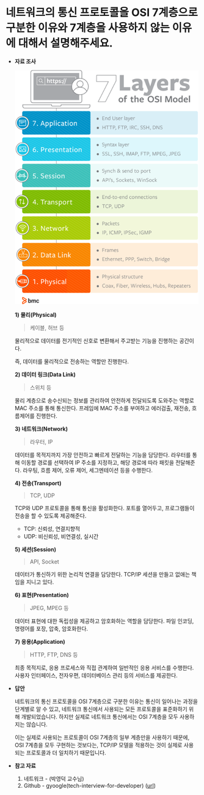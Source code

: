 # 네트워크의 통신 프로토콜을 OSI 7계층으로 구분한 이유와 7계층을 사용하지 않는 이유에 대해서 설명해주세요.

- **자료 조사**
    
    
    ![OSI 7계층](https://github.com/BangDori/CS_interview_Study/blob/main/network/img/OSI-%EA%B0%95%EB%B3%91%EC%A4%80.png)
    
    **1) 물리(Physical)**
    
    > 케이블, 허브 등
    > 
    
    물리적으로 데이터를 전기적인 신호로 변환해서 주고받는 기능을 진행하는 공간이다.
    
    즉, 데이터를 물리적으로 전송하는 역할만 진행한다.
    
    **2) 데이터 링크(Data Link)**
    
    > 스위치 등
    > 
    
    물리 계층으로 송수신되는 정보를 관리하여 안전하게 전달되도록 도와주는 역할로 MAC 주소를 통해 통신한다. 프레임에 MAC 주소를 부여하고 에러검출, 재전송, 흐름제어를 진행한다.
    
    **3) 네트워크(Network)**
    
    > 라우터, IP
    > 
    
    데이터를 목적지까지 가장 안전하고 빠르게 전달하는 기능을 담당한다. 라우터를 통해 이동할 경로를 선택하여 IP 주소를 지정하고, 해당 경로에 따라 패킷을 전달해준다. 라우팅, 흐름 제어, 오류 제어, 세그멘테이션 등을 수행한다.
    
    **4) 전송(Transport)**
    
    > TCP, UDP
    > 
    
    TCP와 UDP 프로토콜을 통해 통신을 활성화한다. 포트를 열어두고, 프로그램들이 전송을 할 수 있도록 제공해준다.
    
    - TCP: 신뢰성, 연결지향적
    - UDP: 비신뢰성, 비연결성, 실시간
    
    **5) 세션(Session)**
    
    > API, Socket
    > 
    
    데이터가 통신하기 위한 논리적 연결을 담당한다. TCP/IP 세션을 만들고 없애는 책임을 지니고 있다.
    
    **6) 표현(Presentation)**
    
    > JPEG, MPEG 등
    > 
    
    데이터 표현에 대한 독립성을 제공하고 암호화하는 역할을 담당한다. 파일 인코딩, 명령어를 포장, 압축, 암호화한다.
    
    **7) 응용(Application)**
    
    > HTTP, FTP, DNS 등
    > 
    
    최종 목적지로, 응용 프로세스와 직접 관계하여 일반적인 응용 서비스를 수행한다. 사용자 인터페이스, 전자우편, 데이터베이스 관리 등의 서비스를 제공한다.
    
- **답안**
    
    네트워크의 통신 프로토콜을 OSI 7계층으로 구분한 이유는 통신이 일어나는 과정을 단계별로 알 수 있고, 네트워크 통신에서 사용되는 모든 프로토콜을 표준화하기 위해 개발되었습니다. 하지만 실제로 네트워크 통신에서는 OSI 7계층을 모두 사용하지는 않습니다.
    
    이는 실제로 사용되는 프로토콜이 OSI 7계층의 일부 계층만을 사용하기 때문에, OSI 7계층을 모두 구현하는 것보다는, TCP/IP 모델을 적용하는 것이 실제로 사용되는 프로토콜과 더 일치하기 때문입니다.
    
- **참고 자료**
    1. 네트워크 - (박영덕 교수님)
    2. Github - gyoogle(tech-interview-for-developer) ([url](https://github.com/gyoogle/tech-interview-for-developer/blob/master/Computer%20Science/Network/OSI%207%20%EA%B3%84%EC%B8%B5.md))
